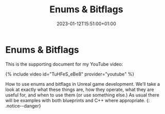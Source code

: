 ﻿---
title: "Enums & Bitflags"
date: 2023-01-12T15:51:00+01:00
last_modified_at:  2023-01-12T15:51:00+01:00

---

# Enums & Bitflags
This is the supporting document for my YouTube video:

{% include video id="TuHFeS_eBe8" provider="youtube" %}

How to use enums and bitflags in Unreal game development.
We’ll take a look at exactly what these things are, how they operate, 
what they are useful for, and when to use them (or use something else.)
As usual there will be examples with both blueprints and C++ where appropriate.
{: .notice--danger}


[jekyll-docs]: https://jekyllrb.com/docs/home
[jekyll-gh]:   https://github.com/jekyll/jekyll
[jekyll-talk]: https://talk.jekyllrb.com/
